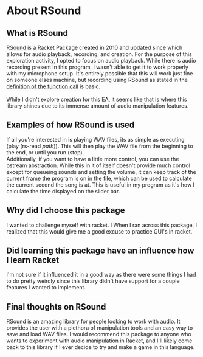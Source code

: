 # **About RSound**
## What is RSound
[RSound](https://docs.racket-lang.org/rsound/index.html) is a Racket Package created in 2010 and updated since which allows for audio playback, recording, and creation. For the purpose of this exploration activity, I opted to focus on audio playback. While there is audio recording present in this program, I wasn't able to get it to work properly with my microphone setup. It's entirely possible that this will work just fine on someone elses machine, but recording using RSound as stated in the [definition of the function call](https://docs.racket-lang.org/rsound/index.html#%28def._%28%28lib._rsound%2Fmain..rkt%29._record-sound%29%29) is basic.<br><br>While I didn't explore creation for this EA, it seems like that is where this library shines due to its immense amount of audio manipulation features.

## Examples of how RSound is used
If all you're interested in is playing WAV files, its as simple as executing (play (rs-read *path*)). This will then play the WAV file from the beginning to the end, or until you run (stop). 
<br>Additionally, if you want to have a little more control, you can use the pstream abstraction. While this in it of itself doesn't provide much control except for queueing sounds and setting the volume, it can keep track of the current frame the program is on in the file, which can be used to calculate the current second the song is at. This is useful in my program as it's how I calculate the time displayed on the slider bar.

## Why did I choose this package
I wanted to challenge myself with racket. I When I ran across this package, I realized that this would give me a good excuse to practice GUI's in racket.
## Did learning this package have an influence how I learn Racket
I'm not sure if it influenced it in a good way as there were some things I had to do pretty weirdly since this library didn't have support for a couple features I wanted to implement.
## Final thoughts on RSound
RSound is an amazing library for people looking to work with audio. It provides the user with a plethora of manipulation tools and an easy way to save and load WAV files. I would recommend this package to anyone who wants to experiment with audio manipulation in Racket, and I'll likely come back to this library if I ever decide to try and make a game in this language.